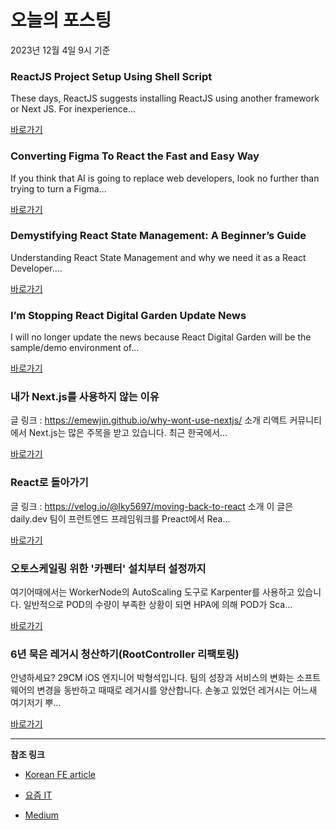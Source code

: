 # 오늘의 포스팅 
2023년 12월 4일 9시 기준 

### ReactJS Project Setup Using Shell Script 

 These days, ReactJS suggests installing ReactJS using another framework or Next JS. For inexperience... 

 [바로가기](https://medium.com/@kmsaifullah16/reactjs-project-setup-using-shell-script-d1ea09aa0792?responsesOpen=true&sortBy=REVERSE_CHRON&source=topic_portal_recommended_stories---------0-84----------reactjs----------bb3fe32f_0192_4b21_ae83_6bffc620d6f9-------) 

### Converting Figma To React the Fast and Easy Way 

 If you think that AI is going to replace web developers, look no further than trying to turn a Figma... 

 [바로가기](https://medium.com/@jherr2020/converting-figma-to-react-the-fast-and-easy-way-d6525a866f24?responsesOpen=true&sortBy=REVERSE_CHRON&source=topic_portal_recommended_stories---------0-84----------nextjs----------04d982cb_0c0f_4a4c_97a5_9ece9b8f55cb-------) 

### Demystifying React State Management: A Beginner’s Guide 

 Understanding React State Management and why we need it as a React Developer.... 

 [바로가기](https://medium.com/@spsarkar/demystifying-react-state-management-a-beginners-guide-50b5e80bb8bd?responsesOpen=true&sortBy=REVERSE_CHRON&source=topic_portal_recommended_stories---------0-84----------front_end_development----------a2b33e93_7237_4c4a_a043_bba0a8dee759-------) 

### I’m Stopping React Digital Garden Update News 

 I will no longer update the news because React Digital Garden will be the sample/demo environment of... 

 [바로가기](https://medium.com/react-digital-garden/im-stopping-react-digital-garden-update-news-19f51813a1bf?responsesOpen=true&sortBy=REVERSE_CHRON&source=topic_portal_recommended_stories---------0-84----------react----------f56e653a_a394_4493_ac4d_8345193d5a35-------) 

###  내가 Next.js를 사용하지 않는 이유 

 글 링크 : https://emewjin.github.io/why-wont-use-nextjs/ 소개 리액트 커뮤니티에서 Next.js는 많은 주목을 받고 있습니다. 최근 한국에서... 

 [바로가기](https://kofearticle.substack.com/p/korean-fe-article-nextjs-315) 

###  React로 돌아가기 

 글 링크 : https://velog.io/@lky5697/moving-back-to-react 소개 이 글은 daily.dev 팀이 프런트엔드 프레임워크를 Preact에서 Rea... 

 [바로가기](https://kofearticle.substack.com/p/korean-fe-article-react-900) 

### 오토스케일링 위한 '카펜터' 설치부터 설정까지 

 여기어때에서는 WorkerNode의 AutoScaling 도구로 Karpenter를 사용하고 있습니다. 일반적으로 POD의 수량이 부족한 상황이 되면 HPA에 의해 POD가 Sca... 

 [바로가기](https://yozm.wishket.com/magazine/detail/2346/) 

### 6년 묵은 레거시 청산하기(RootController 리팩토링) 

 안녕하세요? 29CM iOS 엔지니어 박형석입니다. 팀의 성장과 서비스의 변화는 소프트웨어의 변경을 동반하고 때때로 레거시를 양산합니다. 손놓고 있었던 레거시는 어느새 여기저기 뿌... 

 [바로가기](https://yozm.wishket.com/magazine/detail/2344/) 

---

**참조 링크**

- [Korean FE article](https://kofearticle.substack.com) 

- [요즘 IT](https://yozm.wishket.com/magazine) 

- [Medium](https://medium.com) 

